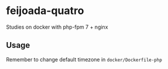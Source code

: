 # feijoada-quatro
Studies on docker with php-fpm 7 + nginx

## Usage

Remember to change default timezone in `docker/Dockerfile-php`
